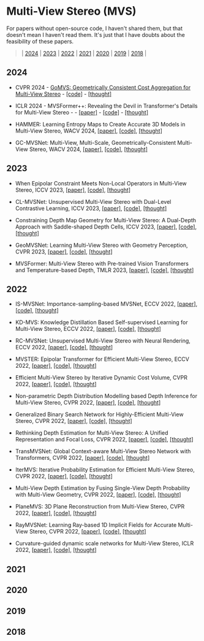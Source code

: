 # Multi-View Stereo (MVS)
For papers without open-source code, I haven't shared them, but that doesn't mean I haven't read them. It's just that I have doubts about the feasibility of these papers.

> | [2024](#2024) | [2023](#2023) | [2022](#2022) | [2021](#2021) | [2020](#2020) | [2019](#2019) | [2018](#2018) |
## 2024

- CVPR 2024 - [GoMVS: Geometrically Consistent Cost Aggregation for Multi-View Stereo](https://arxiv.org/pdf/2404.07992.pdf) - [[code]](https://github.com/Wuuu3511/GoMVS) - [[thought]]()

- ICLR 2024 - MVSFormer++: Revealing the Devil in Transformer's Details for Multi-View Stereo -  - [[paper]]() - [[code]]() - [[thought]]()
  
- HAMMER: Learning Entropy Maps to Create Accurate 3D Models in Multi-View Stereo, WACV 2024, [[paper]](), [[code]](), [[thought]]()
  
- GC-MVSNet: Multi-View, Multi-Scale, Geometrically-Consistent Multi-View Stereo, WACV 2024, [[paper]](), [[code]](), [[thought]]()

## 2023

- When Epipolar Constraint Meets Non-Local Operators in Multi-View Stereo, ICCV 2023, [[paper]](), [[code]](), [[thought]]()

- CL-MVSNet: Unsupervised Multi-View Stereo with Dual-Level Contrastive Learning, ICCV 2023, [[paper]](), [[code]](), [[thought]]()

- Constraining Depth Map Geometry for Multi-View Stereo: A Dual-Depth Approach with Saddle-shaped Depth Cells, ICCV 2023, [[paper]](), [[code]](), [[thought]]()

- GeoMVSNet: Learning Multi-View Stereo with Geometry Perception, CVPR 2023, [[paper]](), [[code]](), [[thought]]()

- MVSFormer: Multi-View Stereo with Pre-trained Vision Transformers and Temperature-based Depth, TMLR 2023, [[paper]](), [[code]](), [[thought]]()
## 2022

- IS-MVSNet: Importance-sampling-based MVSNet, ECCV 2022, [[paper]](), [[code]](), [[thought]]()

- KD-MVS: Knowledge Distillation Based Self-supervised Learning for Multi-View Stereo, ECCV 2022, [[paper]](), [[code]](), [[thought]]()

- RC-MVSNet: Unsupervised Multi-View Stereo with Neural Rendering, ECCV 2022, [[paper]](), [[code]](), [[thought]]()

- MVSTER: Epipolar Transformer for Efficient Multi-View Stereo, ECCV 2022, [[paper]](), [[code]](), [[thought]]()

- Efficient Multi-View Stereo by Iterative Dynamic Cost Volume, CVPR 2022, [[paper]](), [[code]](), [[thought]]()

- Non-parametric Depth Distribution Modelling based Depth Inference for Multi-View Stereo, CVPR 2022, [[paper]](), [[code]](), [[thought]]()

- Generalized Binary Search Network for Highly-Efficient Multi-View Stereo, CVPR 2022, [[paper]](), [[code]](), [[thought]]()

- Rethinking Depth Estimation for Multi-View Stereo: A Unified Representation and Focal Loss, CVPR 2022, [[paper]](), [[code]](), [[thought]]()

- TransMVSNet: Global Context-aware Multi-View Stereo Network with Transformers, CVPR 2022, [[paper]](), [[code]](), [[thought]]()

- IterMVS: Iterative Probability Estimation for Efficient Multi-View Stereo, CVPR 2022, [[paper]](), [[code]](), [[thought]]()

- Multi-View Depth Estimation by Fusing Single-View Depth Probability with Multi-View Geometry, CVPR 2022, [[paper]](), [[code]](), [[thought]]()

- PlaneMVS: 3D Plane Reconstruction from Multi-View Stereo, CVPR 2022, [[paper]](), [[code]](), [[thought]]()

- RayMVSNet: Learning Ray-based 1D Implicit Fields for Accurate Multi-View Stereo, CVPR 2022, [[paper]](), [[code]](), [[thought]]()

- Curvature-guided dynamic scale networks for Multi-View Stereo, ICLR 2022, [[paper]](), [[code]](), [[thought]]()


## 2021

## 2020

## 2019

## 2018
